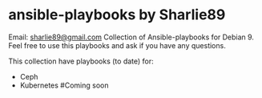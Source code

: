 # ansible-playbooks by Sharlie89
Email: sharlie89@gmail.com
Collection of Ansible-playbooks for Debian 9. Feel free to use this playbooks and ask if you have any questions.

This collection have playbooks (to date) for:

  - Ceph
  - Kubernetes #Coming soon
